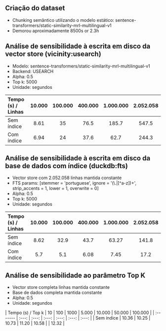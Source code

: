 ## Criação do dataset

+ Chunking semântico utilizando o modelo estático: sentence-transformers/static-similarity-mrl-multilingual-v1
+ Demorou aproximadamente 8500s or 2.3h

## Análise de sensibilidade à escrita em disco da vector store (vicinity:usearch)

+ Modelo: sentence-transformers/static-similarity-mrl-multilingual-v1
+ Backend: USEARCH
+ Alpha: 0.5
+ Top k: 5000
+ Unidade: segundos

| Tempo (s) / Linhas | 10.000 | 100.000 | 400.000 | 1.000.000 | 2.052.058 |
| :------- | :---: | :---: | :---: | :---: | :---: |
| Sem índice | 8.61 | 35 | 76.5 | 185.7 | 547.5 |
| Com índice | 6.94 | 24 | 37.6 | 62.7 | 244.3 |
    
## Análise de sensibilidade à escrita em disco da base de dados com índice (duckdb:fts)

+ Vector store com 2.052.058 linhas mantida constante
+ FTS params: [stemmer = 'portuguese', ignore = '(\\.|[^a-z])+', strip_accents = 1, lower = 1, overwrite = 0]
+ Alpha: 0.5
+ Top k: 5000
+ Unidade: segundos

| Tempo (s) / Linhas | 10.000 | 100.000 | 400.000 | 1.000.000 | 2.052.058 |
| :------- | :---: | :---: | :---: | :---: | :---: |
| Sem índice | 8.62 | 32.9 | 43.7 | 63.27 | 141.8 |
| Com índice | 5.7 | 5.1 | 6.08 | 7.45 | 17.2 |

## Análise de sensibilidade ao parâmetro Top K

+ Vector store completa linhas mantida constante
+ Base de dados completa mantida constante
+ Alpha: 0.5
+ Unidade: segundos

| Tempo (s) / Top k | 10 | 100 | 1000 | 5.000 | 10.000 | 50.000 | 100.000 |
| :------- | :---: | :---: | :---: | :---: | :---: | :---: |
| Sem índice | 10.36 | 10.25 | 10.73 | 11.20 | 10.58 |  | 12.32 |